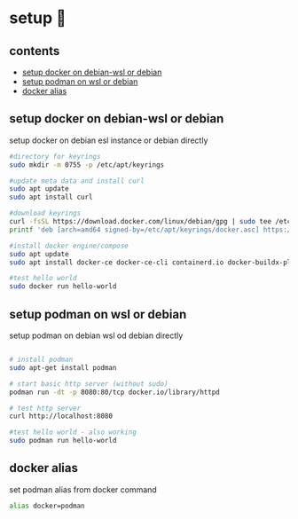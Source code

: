 <!-- omit in toc -->
# setup 👻

<!-- omit in toc -->
## contents

- [setup docker on debian-wsl or debian](#setup-docker-on-debian-wsl-or-debian)
- [setup podman on wsl or debian](#setup-podman-on-wsl-or-debian)
- [docker alias](#docker-alias)

## setup docker on debian-wsl or debian

setup docker on debian esl instance or debian directly

```sh
#directory for keyrings
sudo mkdir -m 0755 -p /etc/apt/keyrings

#update meta data and install curl
sudo apt update
sudo apt install curl

#download keyrings
curl -fsSL https://download.docker.com/linux/debian/gpg | sudo tee /etc/apt/keyrings/docker.asc
printf 'deb [arch=amd64 signed-by=/etc/apt/keyrings/docker.asc] https://download.docker.com/linux/debian bullseye stable' | sudo tee /etc/apt/sources.list.d/docker.list

#install docker engine/compose
sudo apt update
sudo apt install docker-ce docker-ce-cli containerd.io docker-buildx-plugin docker-compose-plugin

#test hello world
sudo docker run hello-world
```

## setup podman on wsl or debian

setup podman on debian wsl od debian directly

```sh

# install podman
sudo apt-get install podman

# start basic http server (without sudo)
podman run -dt -p 8080:80/tcp docker.io/library/httpd

# test http server
curl http://localhost:8080

#test hello world - also working
sudo podman run hello-world
```

## docker alias

set podman alias from docker command

```sh
alias docker=podman
```
